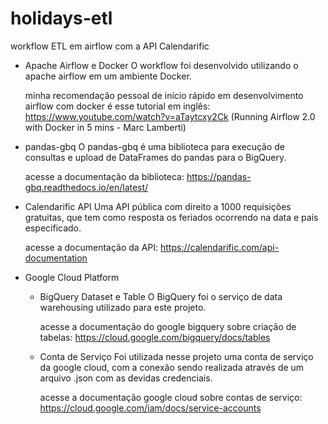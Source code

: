 # holidays-etl
workflow ETL em airflow com a API Calendarific

* Apache Airflow e Docker
    O workflow foi desenvolvido utilizando o apache airflow em um ambiente Docker.

    minha recomendação pessoal de início rápido em desenvolvimento airflow com docker é esse tutorial em inglês: https://www.youtube.com/watch?v=aTaytcxy2Ck (Running Airflow 2.0 with Docker in 5 mins - Marc Lamberti)

* pandas-gbq
    O pandas-gbq é uma biblioteca para execução de consultas e upload de DataFrames do pandas para o BigQuery.

    acesse a documentação da biblioteca: https://pandas-gbq.readthedocs.io/en/latest/
    

* Calendarific API
    Uma API pública com direito a 1000 requisições gratuitas, que tem como resposta os feriados ocorrendo na data e país especificado.

    acesse a documentação da API: https://calendarific.com/api-documentation

* Google Cloud Platform
    * BigQuery Dataset e Table
        O BigQuery foi o serviço de data warehousing utilizado para este projeto.

        acesse a documentação do google bigquery sobre criação de tabelas: https://cloud.google.com/bigquery/docs/tables

    * Conta de Serviço
        Foi utilizada nesse projeto uma conta de serviço da google cloud, com a conexão sendo realizada através de um arquivo .json com as devidas credenciais. 

        acesse a documentação google cloud sobre contas de serviço: https://cloud.google.com/iam/docs/service-accounts
    
